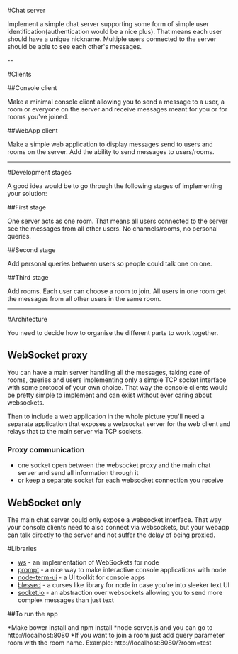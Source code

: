 #Chat server

Implement a simple chat server supporting some form of simple user identification(authentication would be a nice plus). That means each user should have a unique nickname. Multiple users connected to the server should be able to see each other's messages.

--

#Clients

##Console client

Make a minimal console client allowing you to send a message to a user, a room or everyone on the server and receive messages meant for you or for rooms you've joined.

##WebApp client

Make a simple web application to display messages send to users and rooms on the server. Add the ability to send messages to users/rooms.

---

#Development stages

A good idea would be to go through the following stages of implementing your solution:

##First stage

One server acts as one room. That means all users connected to the server see the messages from all other users. No channels/rooms, no personal queries.

##Second stage

Add personal queries between users so people could talk one on one.

##Third stage

Add rooms. Each user can choose a room to join. All users in one room get the messages from all other users in the same room.

---

#Architecture

You need to decide how to organise the different parts to work together.

## WebSocket proxy

You can have a main server handling all the messages, taking care of rooms, queries and users implementing only a simple TCP socket interface with some protocol of your own choice. That way the console clients would be pretty simple to implement and can exist without ever caring about websockets.

Then to include a web application in the whole picture you'll need a separate application that exposes a websocket server for the web client and relays that to the main server via TCP sockets.

### Proxy communication

* one socket open between the websocket proxy and the main chat server and send all information through it
* or keep a separate socket for each websocket connection you receive

## WebSocket only

The main chat server could only expose a websocket interface. That way your console clients need to also connect via websockets, but your webapp can talk directly to the server and not suffer the delay of being proxied.


#Libraries

* [ws](https://www.npmjs.org/package/ws) - an implementation of WebSockets for node
* [prompt](https://www.npmjs.org/package/prompt) - a nice way to make interactive console applications with node
* [node-term-ui](https://github.com/jocafa/node-term-ui) - a UI toolkit for console apps
* [blessed](https://github.com/chjj/blessed) - a curses like library for node in case you're into sleeker text UI
* [socket.io](http://socket.io) - an abstraction over websockets allowing you to send more complex messages than just text

##To run the app

*Make bower install and npm install
*node server.js and you can go to http://localhost:8080
*If you want to join a room just add query parameter room with the room name. Example: http://localhost:8080/?room=test